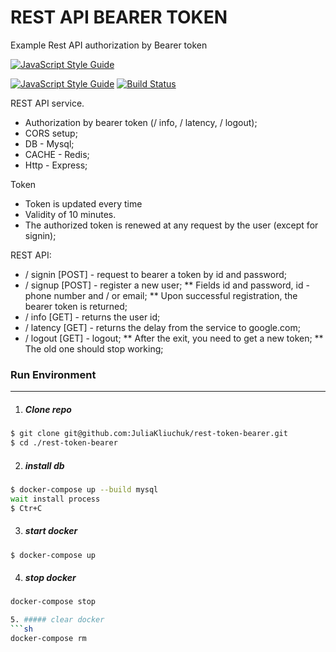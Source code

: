 # REST API BEARER TOKEN
Example Rest API authorization by Bearer token

[![JavaScript Style Guide](https://cdn.rawgit.com/standard/standard/master/badge.svg)](https://github.com/standard/standard)

[![JavaScript Style Guide](https://img.shields.io/badge/code_style-standard-brightgreen.svg)](https://standardjs.com)
[![Build Status](https://travis-ci.org/joemccann/dillinger.svg?branch=master)]()


REST API service.
* Authorization by bearer token (/ info, / latency, / logout);
* CORS setup;
* DB - Mysql;
* CACHE - Redis;
* Http - Express;

Token
* Token is updated every time
* Validity of 10 minutes.
* The authorized token is renewed at any request by the user (except for signin);

REST API:
* / signin [POST] - request to bearer a token by id and password;
* / signup [POST] - register a new user;
** Fields id and password, id - phone number and / or email;
** Upon successful registration, the bearer token is returned;
* / info [GET] - returns the user id;
* / latency [GET] - returns the delay from the service to google.com;
*  / logout [GET] - logout;
** After the exit, you need to get a new token;
** The old one should stop working;

### Run Environment

***
1. ##### Clone repo
```sh
$ git clone git@github.com:JuliaKliuchuk/rest-token-bearer.git
$ cd ./rest-token-bearer
```

2. ##### install db
```sh
$ docker-compose up --build mysql
wait install process 
$ Ctr+C
```


3. ##### start docker
```sh
$ docker-compose up
```

4. ##### stop docker
```sh
docker-compose stop

5. ##### clear docker
```sh
docker-compose rm
